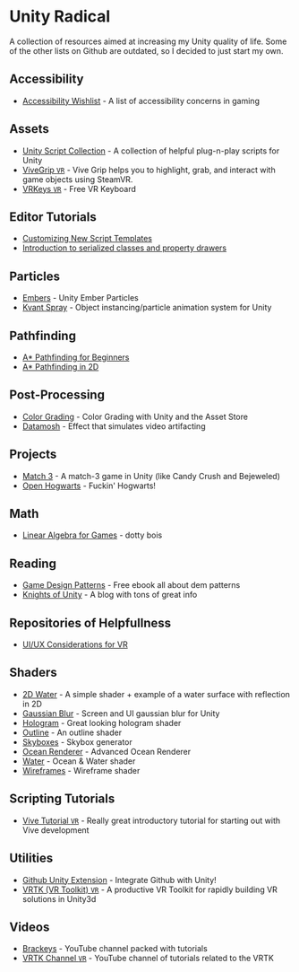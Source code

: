 # Unity Radical

A collection of resources aimed at increasing my Unity quality of life. Some of the other lists on Github are outdated, so I decided to just start my own.

## Accessibility
- [Accessibility Wishlist](https://www.specialeffect.org.uk/accessible-gaming-wish-list) - A list of accessibility concerns in gaming


## Assets

- [Unity Script Collection](https://github.com/michidk/Unity-Script-Collection) - A collection of helpful plug-n-play scripts for Unity
- [ViveGrip `VR`](https://github.com/JScott/ViveGrip) - Vive Grip helps you to highlight, grab, and interact with game objects using SteamVR.
- [VRKeys `VR`](https://assetstore.unity.com/packages/tools/input-management/vrkeys-99222) - Free VR Keyboard


## Editor Tutorials

- [Customizing New Script Templates](https://support.unity3d.com/hc/en-us/articles/210223733-How-to-customize-Unity-script-templates)
- [Introduction to serialized classes and property drawers](https://catlikecoding.com/unity/tutorials/editor/custom-data/)


## Particles

- [Embers](https://gist.github.com/ocularrhythm/3558997bd4949da879b4a1ed292324c9) - Unity Ember Particles
- [Kvant Spray](https://github.com/keijiro/KvantSpray) - Object instancing/particle animation system for Unity


## Pathfinding

- [A* Pathfinding for Beginners](https://www.gamedev.net/articles/programming/artificial-intelligence/a-pathfinding-for-beginners-r2003/)
- [A* Pathfinding in 2D](https://gamedevelopment.tutsplus.com/tutorials/how-to-adapt-a-pathfinding-to-a-2d-grid-based-platformer-theory--cms-24662)


## Post-Processing

- [Color Grading](https://blogs.unity3d.com/2015/05/12/color-grading-with-unity-and-the-asset-store/) - Color Grading with Unity and the Asset Store
- [Datamosh](https://github.com/keijiro/KinoDatamosh) - Effect that simulates video artifacting


## Projects

- [Match 3](https://github.com/dgkanatsios/MatchThreeGame) - A match-3 game in Unity (like Candy Crush and Bejeweled)
- [Open Hogwarts](https://github.com/OpenHogwarts/hogwarts) - Fuckin' Hogwarts!


## Math 

- [Linear Algebra for Games](http://blog.wolfire.com/2009/07/linear-algebra-for-game-developers-part-1/) - dotty bois


## Reading

- [Game Design Patterns](https://gameprogrammingpatterns.com/contents.html) - Free ebook all about dem patterns
- [Knights of Unity](https://blog.theknightsofunity.com/knowledge-library/) - A blog with tons of great info


## Repositories of Helpfullness

- [UI/UX Considerations for VR](https://github.com/zite/ui-ux-vr)


## Shaders

- [2D Water](https://github.com/valryon/water2d-unity) - A simple shader + example of a water surface with reflection in 2D
- [Gaussian Blur](https://github.com/PavelDoGreat/Super-Blur) - Screen and UI gaussian blur for Unity
- [Hologram](https://github.com/andydbc/HologramShader) - Great looking hologram shader
- [Outline](https://gist.github.com/michidk/3b49362e21563a1d66d52f4cf4bdc7ce) - An outline shader
- [Skyboxes](https://github.com/keijiro/SkyboxPlus) - Skybox generator
- [Ocean Renderer](https://github.com/huwb/crest-oceanrender) - Advanced Ocean Renderer
- [Water](https://github.com/eliasts/Ocean_Community_Next_Gen) - Ocean & Water shader
- [Wireframes](https://github.com/Chaser324/unity-wireframe) - Wireframe shader


## Scripting Tutorials

- [Vive Tutorial `VR`](https://www.raywenderlich.com/792-htc-vive-tutorial-for-unity) - Really great introductory tutorial for starting out with Vive development


## Utilities

- [Github Unity Extension](https://unity.github.com/) - Integrate Github with Unity!
- [VRTK (VR Toolkit) `VR`](https://github.com/thestonefox/VRTK) - A productive VR Toolkit for rapidly building VR solutions in Unity3d


## Videos

- [Brackeys](https://www.youtube.com/channel/UCYbK_tjZ2OrIZFBvU6CCMiA) - YouTube channel packed with tutorials
- [VRTK Channel `VR`](https://www.youtube.com/channel/UCWRk-LEMUNoZxUmY1wO7DBQ) - YouTube channel of tutorials related to the VRTK


